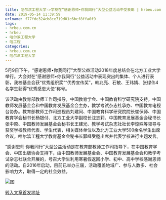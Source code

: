 ```yaml
---
title: 哈尔滨工程大学->学校在“感谢恩师•你我同行”大型公益活动中受表彰 | hrbeu.com.cn
date: 2019-05-14 11:39:59
urlname: f77fde324cb8ce719d01c6bcf8ffa0f9
tags: 
- hrbeu.com.cn
- hrbeu
- 哈尔滨工程大学
- 哈工程
categories:
- hrbeu.com.cn
- 哈尔滨工程大学
---
```



5月9日下午，“感谢恩师•你我同行”大型公益活动2018年度总结会在北方工业大学举行。大会对在“感谢恩师•你我同行”公益活动中表现突出的集体、个人进行表彰，我校基金会获“优秀组织奖”“优秀宣传奖”，韩兆亮、石敏、王玮婧、张绿伟4名学生获得“优秀感恩大使”称号。

该活动由教育部教师工作司指导，中国教育学会、中国教育科学研究院支持，中国教师发展基金会和中国教育发展基金会主办，教学考试杂志社承办、中国教育电视台协办。教育部教师工作司巡视员刘建同、中国教育科学研究院院长崔保师、中国教育学会秘书长杨银付、北方工业大学副校长沈志莉、中国教育发展基金会秘书长张中原、中国教师发展基金会秘书长王建光、教学考试杂志社社长李惊殊等领导与获奖学校教师代表、学生代表，相关媒体单位以及北方工业大学500余名学生出席会议。哈尔滨工程大学教育基金会秘书长郭峰受邀出席并代表学校进行主题发言。

“感谢恩师·你我同行”大型公益活动是在教育部教师工作司指导下，在中国教育学会、中国出版协会支持下，由中国教师发展基金会、中国教育发展基金会和教学考试杂志社联合开展的，号召大学生利用寒暑假返回小学、初中、高中学校感谢恩师的活动。自2016年启动，目前已举办三届，活动覆盖地域广、参与人数多、社会影响力大，取得一定的社会效益。



![图](http://gongxue.cn/news/UploadFiles_4906/201905/2019051411191044.jpg)

[转入文章首发地址](http://gongxue.cn/news/2019/201905/news_195391.html)